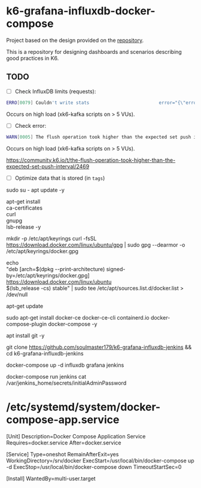 #  k6-grafana-influxdb-docker-compose

Project based on the design provided on the [repository](https://github.com/luketn/docker-k6-grafana-influxdb).

This is a repository for designing dashboards and scenarios describing good practices in K6.

## TODO

- [ ] Check InfluxDB limits (requests):

```bash
ERRO[0079] Couldn't write stats                          error="{\"error\":\"Request Entity Too Large\"}\n" output=InfluxDBv1
```

Occurs on high load (xk6-kafka scripts on > 5 VUs).

- [ ] Check error:

```bash
WARN[0005] The flush operation took higher than the expected set push interval. If you see this message multiple times then the setup or configuration need to be adjusted to achieve a sustainable rate.  output=InfluxDBv1 t=1.7028393s
```

Occurs on high load (xk6-kafka scripts on > 5 VUs).

https://community.k6.io/t/the-flush-operation-took-higher-than-the-expected-set-push-interval/2469

- [ ] Optimize data that is stored (in `tags`)




sudo su -
apt update -y

apt-get install \
    ca-certificates \
    curl \
    gnupg \
    lsb-release -y
    
mkdir -p /etc/apt/keyrings
curl -fsSL https://download.docker.com/linux/ubuntu/gpg | sudo gpg --dearmor -o /etc/apt/keyrings/docker.gpg

echo \
  "deb [arch=$(dpkg --print-architecture) signed-by=/etc/apt/keyrings/docker.gpg] https://download.docker.com/linux/ubuntu \
  $(lsb_release -cs) stable" | sudo tee /etc/apt/sources.list.d/docker.list > /dev/null
  
  apt-get update
  
  sudo apt-get install docker-ce docker-ce-cli containerd.io docker-compose-plugin docker-compose -y
  
  apt install git -y
  
  git clone https://github.com/soulmaster179/k6-grafana-influxdb-jenkins && cd k6-grafana-influxdb-jenkins
  
  docker-compose up -d influxdb grafana jenkins
  
  
  docker-compose run jenkins cat /var/jenkins_home/secrets/initialAdminPassword
  

# /etc/systemd/system/docker-compose-app.service

[Unit]
Description=Docker Compose Application Service
Requires=docker.service
After=docker.service

[Service]
Type=oneshot
RemainAfterExit=yes
WorkingDirectory=/srv/docker
ExecStart=/usr/local/bin/docker-compose up -d
ExecStop=/usr/local/bin/docker-compose down
TimeoutStartSec=0

[Install]
WantedBy=multi-user.target
